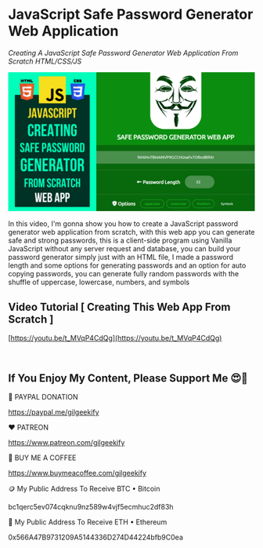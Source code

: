# JavaScript Safe Password Generator Web Application

_Creating A JavaScript Safe Password Generator Web Application From Scratch HTML/CSS/JS_

![Thumbnail](https://raw.githubusercontent.com/saeedkohansal/JavaScript-Safe-Password-Generator-Web-Application/main/creating-a-javascript-safe-password-generator-web-application-from-scratch.png "Thumbnail")

In this video, I'm gonna show you how to create a JavaScript password generator web application from scratch, with this web app you can generate safe and strong passwords, this is a client-side program using Vanilla JavaScript without any server request and database, you can build your password generator simply just with an HTML file, I made a password length and some options for generating passwords and an option for auto copying passwords, you can generate fully random passwords with the shuffle of uppercase, lowercase, numbers, and symbols

## Video Tutorial [ Creating This Web App From Scratch ]
[https://youtu.be/t_MVqP4CdQg](https://youtu.be/t_MVqP4CdQg)

 

## If You Enjoy My Content, Please Support Me 😍🙏

💙 PAYPAL DONATION

https://paypal.me/gilgeekify

❤️ PATREON

https://www.patreon.com/gilgeekify

💛 BUY ME A COFFEE

https://www.buymeacoffee.com/gilgeekify

🪙 My Public Address To Receive BTC • Bitcoin

bc1qerc5ev074cqknu9nz589w4vjf5ecmhuc2df83h

🥈 My Public Address To Receive ETH • Ethereum

0x566A47B9731209A5144336D274D44224bfb9C0ea
